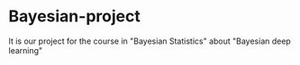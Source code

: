 # Bayesian-project
It is our project for the course in "Bayesian Statistics" about "Bayesian deep learning"

